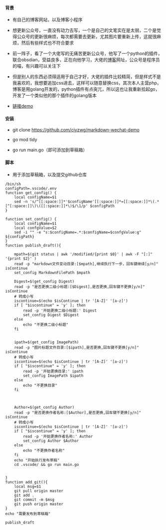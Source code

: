 #### **背景**
- 有自己的博客网站，以及博客小程序

- 想更新公众号，一直没有动力去写，一个是自己的文笔实在是太弱，二个是觉得公众号的更新很麻烦，每次都需要去更新，尤其图片要重新上传，这就很麻烦，然后有些样式也不符合要求

- 前一阵子，看了一个大佬写的无痛苦更新公众号，他写了一个python的插件，联合obsdian，受益良多，正在向他学习，大佬的[博客](https://catcoding.me/)网址，公众号是程序员的喵，有兴趣可以关注下

- 但是别人的东西必须得适用于自己才好，大佬的插件比较精简，但是样式不是我喜欢的，我想要追加css进去，这样可以随意替换css，其次本人主营php，博客是用golang开发的，python插件有点突兀，所以这也让我重新拾起go，开发了一个类似他的那个插件的golang版本

- [链接demo](https://github.com/cjyzwg/markdown-wechat-demo)

#### **安装**

- git clone https://github.com/cjyzwg/markdown-wechat-demo

- go mod tidy

- go run main.go（即可添加到草稿箱）

#### **脚本**
- 用于添加草稿箱，以及提交github仓库

```shell
/bin/sh
configPath=.vscode/.env
function get_config() {
    local configName=$1
    sed -n 's/^[[:space:]]*'$configName'[[:space:]]*=[[:space:]]*\(.*[^[:space:]]\)\([[:space:]]*\)$/\1/p' $configPath
}

function set_config() {
    local configName=$1
    local confgValue=$2
    sed -i "" -e "s:$configName=.*:$configName=$confgValue:g" ${configPath}
}
function publish_draft(){

    mpath=$(git status | awk '/modified/{print $0}' | awk -F "[:]" '{print $2}' )
    read -p "markdown文件变动目录:[$mpath],继续执行下一步，回车键继续[y/n]" isContinue
    set_config MarkdownFilePath $mpath
    
    Digest=$(get_config Digest)
    read -p "是否更换二级小标题:[$Digest],是否更换,回车键不更换[y/n]" isContinue
    # 转成小写
    iscontinue=$(echo $isContinue | tr '[A-Z]' '[a-z]')
    if [ "$iscontinue" = 'y' ]; then
        read -p '开始更换二级小标题:' Digest
        set_config Digest $Digest
    else
        echo "不更换二级小标题"
    fi


    ipath=$(get_config ImagePath)
    read -p "图片标题文件目录:[$ipath],是否更换,回车键不更换[y/n]" isContinue
    # 转成小写
    iscontinue=$(echo $isContinue | tr '[A-Z]' '[a-z]')
    if [ "$iscontinue" = 'y' ]; then
        read -p '开始更换目录:' ipath
        set_config ImagePath $ipath
    else
        echo "不更换目录"
    fi


 
    Author=$(get_config Author)
    read -p "是否更换作者名称:[$Author],是否更换,回车键不更换[y/n]" isContinue
    # 转成小写
    iscontinue=$(echo $isContinue | tr '[A-Z]' '[a-z]')
    if [ "$iscontinue" = 'y' ]; then
        read -p '开始更换作者名称:' Author
        set_config Author $Author
    else
        echo "不更换作者名称"
    fi
    echo "开始执行发布草稿"
    cd .vscode/ && go run main.go


}
function add_git(){
    local msg=$1
    git pull origin master
    git add .
    git commit -m $msg
    git push origin master
}
echo "需要发布到草稿箱"

publish_draft

```